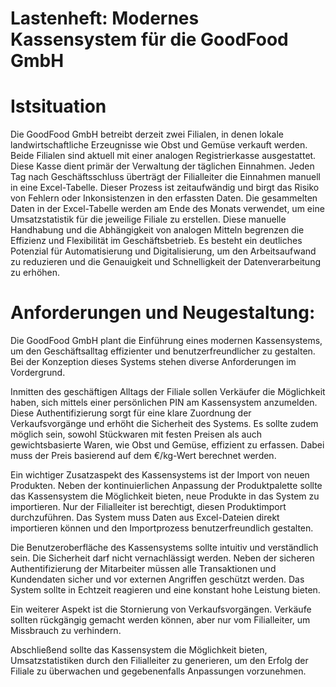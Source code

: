 # Lastenheft: Modernes Kassensystem für die GoodFood GmbH

# Istsituation

Die GoodFood GmbH betreibt derzeit zwei Filialen, in denen lokale landwirtschaftliche Erzeugnisse wie Obst und Gemüse verkauft werden. Beide Filialen sind aktuell mit einer analogen Registrierkasse ausgestattet. Diese Kasse dient primär der Verwaltung der täglichen Einnahmen. Jeden Tag nach Geschäftsschluss überträgt der Filialleiter die Einnahmen manuell in eine Excel-Tabelle. Dieser Prozess ist zeitaufwändig und birgt das Risiko von Fehlern oder Inkonsistenzen in den erfassten Daten. Die gesammelten Daten in der Excel-Tabelle werden am Ende des Monats verwendet, um eine Umsatzstatistik für die jeweilige Filiale zu erstellen. Diese manuelle Handhabung und die Abhängigkeit von analogen Mitteln begrenzen die Effizienz und Flexibilität im Geschäftsbetrieb. Es besteht ein deutliches Potenzial für Automatisierung und Digitalisierung, um den Arbeitsaufwand zu reduzieren und die Genauigkeit und Schnelligkeit der Datenverarbeitung zu erhöhen.

# Anforderungen und Neugestaltung:

Die GoodFood GmbH plant die Einführung eines modernen Kassensystems, um den Geschäftsalltag effizienter und benutzerfreundlicher zu gestalten. Bei der Konzeption dieses Systems stehen diverse Anforderungen im Vordergrund.

Inmitten des geschäftigen Alltags der Filiale sollen Verkäufer die Möglichkeit haben, sich mittels einer persönlichen PIN am Kassensystem anzumelden. Diese Authentifizierung sorgt für eine klare Zuordnung der Verkaufsvorgänge und erhöht die Sicherheit des Systems. Es sollte zudem möglich sein, sowohl Stückwaren mit festen Preisen als auch gewichtsbasierte Waren, wie Obst und Gemüse, effizient zu erfassen. Dabei muss der Preis basierend auf dem €/kg-Wert berechnet werden.

Ein wichtiger Zusatzaspekt des Kassensystems ist der Import von neuen Produkten. Neben der kontinuierlichen Anpassung der Produktpalette sollte das Kassensystem die Möglichkeit bieten, neue Produkte in das System zu importieren. Nur der Filialleiter ist berechtigt, diesen Produktimport durchzuführen. Das System muss Daten aus Excel-Dateien direkt importieren können und den Importprozess benutzerfreundlich gestalten.

Die Benutzeroberfläche des Kassensystems sollte intuitiv und verständlich sein. Die Sicherheit darf nicht vernachlässigt werden. Neben der sicheren Authentifizierung der Mitarbeiter müssen alle Transaktionen und Kundendaten sicher und vor externen Angriffen geschützt werden. Das System sollte in Echtzeit reagieren und eine konstant hohe Leistung bieten.

Ein weiterer Aspekt ist die Stornierung von Verkaufsvorgängen. Verkäufe sollten rückgängig gemacht werden können, aber nur vom Filialleiter, um Missbrauch zu verhindern.

Abschließend sollte das Kassensystem die Möglichkeit bieten, Umsatzstatistiken durch den Filialleiter zu generieren, um den Erfolg der Filiale zu überwachen und gegebenenfalls Anpassungen vorzunehmen.
